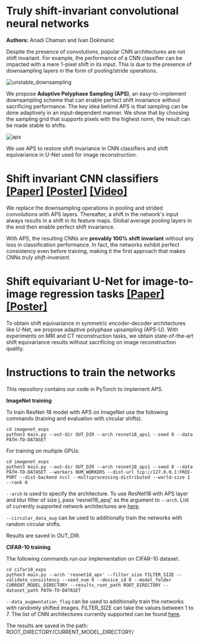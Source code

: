 # Truly shift-invariant convolutional neural networks 
<b>Authors:</b> Anadi Chaman and Ivan Dokmanić

Despite the presence of convolutions, popular CNN architectures are not shift invariant. For example, the performance of a CNN classifier can be impacted with a mere 1-pixel shift in its input. This is due to the presence of downsampling layers in the form of pooling/stride operations.

![unstable_downsampling](https://user-images.githubusercontent.com/12958446/136464199-d858b4b5-3d09-43a3-9a33-eb6393e409db.png)

We propose **Adaptive Polyphase Sampling (APS)**, an easy-to-implement downsampling scheme that can enable perfect shift invariance without sacrificing performance. The key idea behind APS is that sampling can be done adaptively in an input-dependent manner. We show that by choosing the sampling grid that supports pixels with the highest norm, the result can be made stable to shifts.

![aps](https://user-images.githubusercontent.com/12958446/136465122-7ff01247-52eb-453f-bbce-3b421a78bc67.png)

We use APS to restore shift invariance in CNN classifiers and shift equivariance in U-Net used for image reconstruction.

# Shift invariant CNN classifiers <a href = 'https://arxiv.org/pdf/2011.14214.pdf'>[Paper]</a> <a href = 'https://github.com/achaman2/truly_shift_invariant_cnns/files/7307076/cvpr_shift_invariant_cnns_poster.pdf'>[Poster]</a> <a href = "https://www.youtube.com/watch?v=l2jDxeaSwTs">[Video]</a>
We replace the downsampling operations in pooling and strided convolutions with APS layers. Thereafter, a shift in the network's input always results in a shift in its feature maps. Global average pooling layers in the end then enable perfect shift invariance. 

With APS, the resulting CNNs are **provably 100% shift invariant** without any loss in classification performance. In fact, the networks exhibit perfect consistency even before training, making it the first approach that makes CNNs *truly shift-invariant*. 
 
# Shift equivariant U-Net for image-to-image regression tasks <a href = 'https://arxiv.org/pdf/2105.04040.pdf'>[Paper]</a> <a href = 'https://github.com/achaman2/truly_shift_invariant_cnns/files/7307089/asilomar_poster_submission.pdf'>[Poster]</a> 
To obtain shift equivariance in symmetric encoder-decoder architectures like U-Net, we propose adaptive polyphase upsampling (APS-U). With experiments on MRI and CT reconstruction tasks, we obtain state-of-the-art shift equivariance results without sacrificing on image reconstruction quality.

# Instructions to train the networks
This repository contains our code in PyTorch to implement APS.

**ImageNet training**

To train ResNet-18 model with APS on ImageNet use the following commands (training and evaluation with circular shifts).
```
cd imagenet_exps
python3 main.py --out-dir OUT_DIR --arch resnet18_aps1 --seed 0 --data PATH-TO-DATASET
```

For training on multiple GPUs:
```
cd imagenet_exps
python3 main.py --out-dir OUT_DIR --arch resnet18_aps1 --seed 0 --data PATH-TO-DATASET --workers NUM_WORKERS --dist-url tcp://127.0.0.1:FREE-PORT --dist-backend nccl --multiprocessing-distributed --world-size 1 --rank 0
```
```--arch``` is used to specify the architecture. To use ResNet18 with APS layer and blur filter of size j, pass 'resnet18_apsj' as the argument to ```--arch```. List of currently supported network architectures are [here](/imagenet_exps/supported_architectures.txt).

```--circular_data_aug``` can be used to additionally train the networks with random circular shifts. 

Results are saved in OUT_DIR. 

**CIFAR-10 training** 

The following commands run our implementation on CIFAR-10 dataset.

```
cd cifar10_exps
python3 main.py --arch 'resnet18_aps' --filter_size FILTER_SIZE --validate_consistency --seed_num 0 --device_id 0 --model_folder CURRENT_MODEL_DIRECTORY --results_root_path ROOT_DIRECTORY --dataset_path PATH-TO-DATASET
```
```--data_augmentation_flag``` can be used to additionally train the networks with randomly shifted images. FILTER_SIZE can take the values between 1 to 7. The list of CNN architectures currently supported can be found [here](/cifar10_exps/supported_architectures.txt).

The results are saved in the path: ROOT_DIRECTORY/CURRENT_MODEL_DIRECTORY/

